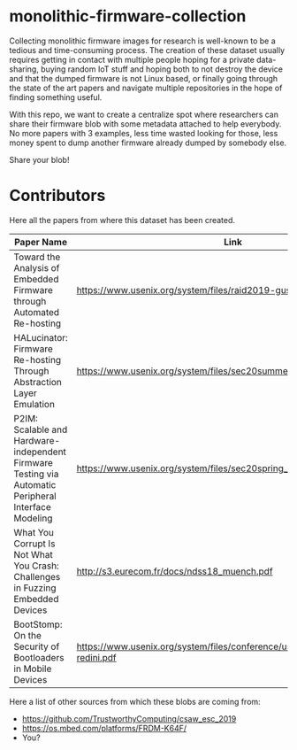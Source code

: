 # monolithic-firmware-collection

Collecting monolithic firmware images for research is well-known to be a tedious and time-consuming process.
The creation of these dataset usually requires getting in contact with multiple people hoping for a private data-sharing, buying random IoT stuff and hoping both to not destroy the
device and that the dumped firmware is not Linux based, or finally going through the state of the art papers and navigate multiple repositories in the hope of finding something useful. 

With this repo, we want to create a centralize spot where researchers can share their firmware blob with some metadata attached to help everybody.
No more papers with 3 examples, less time wasted looking for those, less money spent to dump another firmware already dumped by somebody else.

Share your blob! 




# Contributors

Here all the papers from where this dataset has been created.

| Paper Name  | Link 
|---------|------------------|
| Toward the Analysis of Embedded Firmware through Automated Re-hosting | https://www.usenix.org/system/files/raid2019-gustafson.pdf      |
| HALucinator: Firmware Re-hosting Through Abstraction Layer Emulation |      https://www.usenix.org/system/files/sec20summer_clements_prepub.pdf      |
| P2IM: Scalable and Hardware-independent Firmware Testing via Automatic Peripheral Interface Modeling  |      https://www.usenix.org/system/files/sec20spring_feng_prepub_0.pdf      |       
| What You Corrupt Is Not What You Crash: Challenges in Fuzzing Embedded Devices | http://s3.eurecom.fr/docs/ndss18_muench.pdf |
| BootStomp: On the Security of Bootloaders in Mobile Devices | https://www.usenix.org/system/files/conference/usenixsecurity17/sec17-redini.pdf |

Here a list of other sources from which these blobs are coming from:

* https://github.com/TrustworthyComputing/csaw_esc_2019
* https://os.mbed.com/platforms/FRDM-K64F/
* You?
